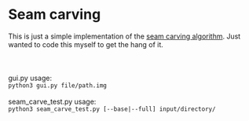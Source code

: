 # Seam carving
This is just a simple implementation of the [seam carving algorithm](https://en.wikipedia.org/wiki/Seam_carving). Just wanted to code this myself to get the hang of it.
<br><br><br><br>
gui.py usage:<br>
`python3 gui.py file/path.img`
<br><br>
seam_carve_test.py usage:<br>
`python3 seam_carve_test.py [--base|--full] input/directory/`


